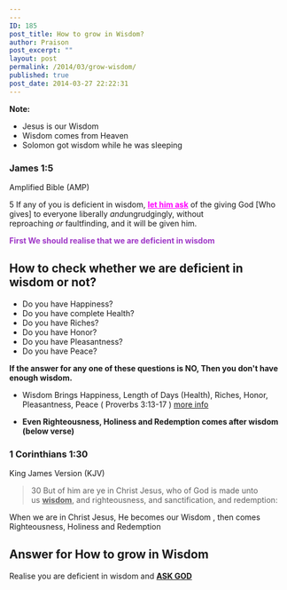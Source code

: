 ```yaml
---
---
ID: 185
post_title: How to grow in Wisdom?
author: Praison
post_excerpt: ""
layout: post
permalink: /2014/03/grow-wisdom/
published: true
post_date: 2014-03-27 22:22:31
---
```

<strong>Note:</strong>
<ul>
	<li>Jesus is our Wisdom</li>
	<li>Wisdom comes from Heaven</li>
	<li>Solomon got wisdom while he was sleeping</li>
</ul>
<div>
<h3>James 1:5</h3>
Amplified Bible (AMP)

</div>
<div>

5 If any of you is deficient in wisdom, <span style="text-decoration: underline; color: #ff00ff;"><strong>let him ask</strong></span> of the giving God [Who gives] to everyone liberally <i>and</i>ungrudgingly, without reproaching <i>or</i> faultfinding, and it will be given him.

<strong><span style="color: #9f37c7;">First We should realise that we are deficient in wisdom</span></strong>
<h2>How to check whether we are deficient in wisdom or not?</h2>
<ul>
	<li>Do you have Happiness?</li>
	<li>Do you have complete Health?</li>
	<li>Do you have Riches?</li>
	<li>Do you have Honor?</li>
	<li>Do you have Pleasantness?</li>
	<li>Do you have Peace?</li>
</ul>
<strong>If the answer for any one of these questions is NO, Then you don't have enough wisdom. </strong>

</div>
<div></div>
<div>
<ul>
	<li>Wisdom Brings Happiness, Length of Days (Health), Riches, Honor, Pleasantness, Peace ( Proverbs 3:13-17 ) <a title="What should be your #1 Prayer Request?" href="http://biblerevelation.org/2014/03/20/number-1-prayer-request/" target="_blank" rel="noopener noreferrer">more info</a></li>
</ul>
<ul>
	<li><strong>Even Righteousness, Holiness and Redemption comes after wisdom (below verse)</strong></li>
</ul>
</div>
<div>
<div>
<h3>1 Corinthians 1:30</h3>
King James Version (KJV)

</div>
<div>
<blockquote>30 But of him are ye in Christ Jesus, who of God is made unto us <span style="text-decoration: underline;"><strong>wisdom</strong></span>, and righteousness, and sanctification, and redemption:</blockquote>
</div>
When we are in Christ Jesus, He becomes our Wisdom , then comes Righteousness, Holiness and Redemption
<h2>Answer for How to grow in Wisdom</h2>
Realise you are deficient in wisdom and <span style="text-decoration: underline;"><strong>ASK GOD</strong></span>

</div>